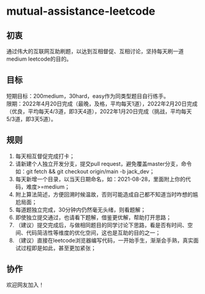 # mutual-assistance-leetcode

## 初衷

通过伟大的互联网互助刷题，以达到互相督促、互相讨论，坚持每天刷一道medium leetcode的目的。  

## 目标

短期目标：200medium，30hard，easy作为同类型题目自行练手。  
限期：2022年4月20日完成（最晚，及格，平均每天1道），2022年2月20日完成（优良，平均每天4/3道，即3天4道），2022年1月20日完成（挑战，平均每天5/3道，即3天5道）。

## 规则

1. 每天相互督促完成打卡；
2. 请新建个人独立开发分支，提交pull request，避免覆盖master分支，命令如：git fetch && git checkout origin/main -b jack_dev；
3. 每天新增一个目录，以当天日期命名，如：2021-08-28，里面附上你的代码，难度>=medium；
4. 附上算法简述，方便回溯时候温故，否则可能造成自己都不知道当时咋想的尴尬局面；
5. 每道题独立完成，30分钟内仍然毫无头绪，则看题解；
6. 即使独立提交通过，也请看下题解，借鉴更优解，帮助打开思路；
7. （建议）提交完成后，与做相同题目的同学讨论下思路，看是否有时间、空间、代码简洁性等维度的优化空间，这也是互助的目的之一；
8. （建议）直接在leetcode浏览器编写代码，一开始手生，渐渐会手熟，真实面试过程即是如此，甚至更加紧张；

## 协作
欢迎网友加入！
